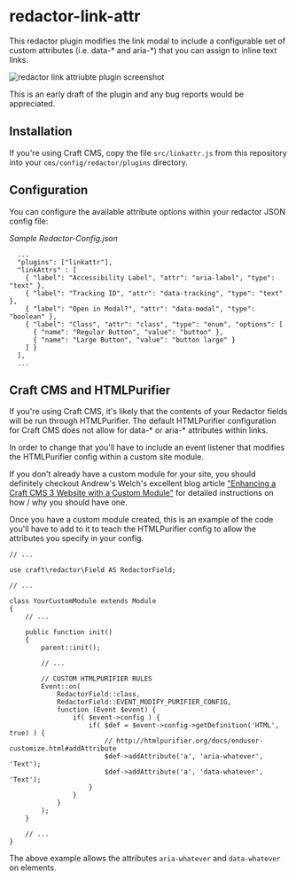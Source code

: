 # redactor-link-attr

This redactor plugin modifies the link modal to include a configurable set of custom attributes (i.e. data-* and aria-*) that you can assign to inline text links.

![redactor link attriubte plugin screenshot](https://simplicate.nyc3.digitaloceanspaces.com/simplicate/assets/site/images/redactor-link-attr.png)

This is an early draft of the plugin and any bug reports would be appreciated.

## Installation

If you're using Craft CMS, copy the file `src/linkattr.js` from this repository into your `cms/config/redactor/plugins` directory.


## Configuration

You can configure the available attribute options within your redactor JSON config file:

*Sample Redactor-Config.json*

```
  ...
  "plugins": ["linkattr"],
  "linkAttrs" : [
    { "label": "Accessibility Label", "attr": "aria-label", "type": "text" },
    { "label": "Tracking ID", "attr": "data-tracking", "type": "text" },
    { "label": "Open in Modal?", "attr": "data-modal", "type": "boolean" },
    { "label": "Class", "attr": "class", "type": "enum", "options": [
      { "name": "Regular Button", "value": "button" },
      { "name": "Large Button", "value": "button large" }
    ] }
  ],
  ...
```

## Craft CMS and HTMLPurifier

If you're using Craft CMS, it's likely that the contents of your Redactor fields will be run through HTMLPurifier. The default HTMLPurifier configuration for Craft CMS does not allow for data-* or aria-* attributes within links.

In order to change that you'll have to include an event listener that modifies the HTMLPurifier config within a custom site module. 

If you don't already have a custom module for your site, you should definitely checkout Andrew's Welch's excellent blog article ["Enhancing a Craft CMS 3 Website with a Custom Module"](https://nystudio107.com/blog/enhancing-a-craft-cms-3-website-with-a-custom-module) for detailed instructions on how / why you should have one.

Once you have a custom module created, this is an example of the code you'll have to add to it to teach the HTMLPurifier config to allow the attributes you specify in your config. 

```
// ...

use craft\redactor\Field AS RedactorField;

// ...

class YourCustomModule extends Module
{
    // ...

    public function init()
    {
        parent::init();

        // ...

        // CUSTOM HTMLPURIFIER RULES
        Event::on(
            RedactorField::class,
            RedactorField::EVENT_MODIFY_PURIFIER_CONFIG,
            function (Event $event) {
                if( $event->config ) {
                    if( $def = $event->config->getDefinition('HTML', true) ) {
                        // http://htmlpurifier.org/docs/enduser-customize.html#addAttribute
                        $def->addAttribute('a', 'aria-whatever', 'Text');
                        $def->addAttribute('a', 'data-whatever', 'Text');
                    }
                }
            }
        );
    }

    // ...
}
```

The above example allows the attributes `aria-whatever` and `data-whatever` on <a> elements.
